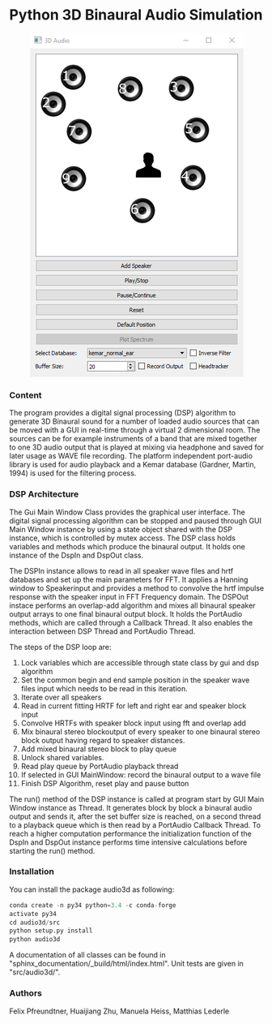 # Python 3D Binaural Audio Simulation
<p align="center">
<img src="images/audio3d.png">
</p>

### Content
The program provides a digital signal processing (DSP) algorithm to generate 3D Binaural sound for a number of loaded audio sources that can be moved with a GUI in real-time through a virtual 2 dimensional room. The sources can be for example instruments of a band that are mixed together to one 3D audio output that is played at mixing via headphone and saved for later usage as WAVE file recording. The platform independent port-audio library is used for audio playback and a Kemar database (Gardner, Martin, 1994) is used for the filtering process.

### DSP Architecture
The Gui Main Window Class provides the graphical user interface. The digital signal processing algorithm can be stopped and paused through GUI Main Window instance by using a state object shared with the DSP instance, which is controlled by mutex access. The DSP class holds variables and methods which produce the binaural output. It holds one instance of the DspIn and DspOut class. 

The DSPIn instance allows to read in all speaker wave files and hrtf databases and set up the main parameters for FFT. It applies a Hanning window to Speakerinput and provides a method to convolve the hrtf impulse response with the speaker input in FFT Frequency domain. The DSPOut instace performs an overlap-add algorithm and mixes all binaural speaker output arrays to one final binaural output block. It holds the PortAudio methods, which are called through a Callback Thread. It also enables the interaction between DSP Thread and PortAudio Thread.

The steps of the DSP loop are:
1. Lock variables which are accessible through state class by gui and dsp algorithm
2. Set the common begin and end sample position in the speaker wave files input which needs to be read in this iteration.
3. Iterate over all speakers
4. Read in current fitting HRTF for left and right ear and speaker block input
5. Convolve HRTFs with speaker block input using fft and overlap add
6. Mix binaural stereo blockoutput of every speaker to one binaural stereo block output having regard to speaker distances.
7. Add mixed binaural stereo block to play queue
8. Unlock shared variables.
9. Read play queue by PortAudio playback thread
10. If selected in GUI MainWindow: record the binaural output to a wave file
11. Finish DSP Algorithm, reset play and pause button

The run() method of the DSP instance is called at program start by GUI Main Window instance as Thread. It generates block by block a binaural audio output and sends it, after the set buffer size is reached, on a second thread to a playback queue which is then read by a PortAudio Callback Thread. To reach a higher computation performance the initialization function of the DspIn and DspOut instance performs time intensive calculations before starting the run() method. 

### Installation
You can install the package audio3d as following:

```python
conda create -n py34 python=3.4 -c conda-forge
activate py34
cd audio3d/src
python setup.py install
python audio3d
```

A documentation of all classes can be found in "sphinx_documentation/_build/html/index.html". Unit tests are given in "src/audio3d/".

### Authors
Felix Pfreundtner, Huaijiang Zhu, Manuela Heiss, Matthias Lederle
